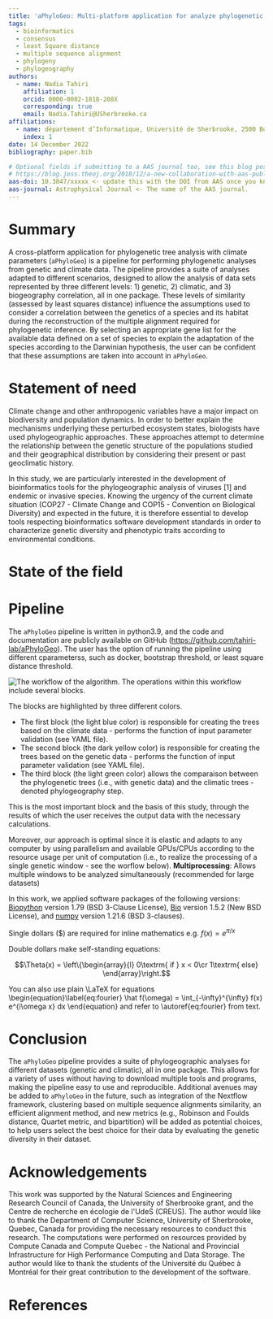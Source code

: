 ```yaml
---
title: 'aPhyloGeo: Multi-platform application for analyze phylogenetic trees with climatic parameters'
tags:
  - bioinformatics
  - consensus
  - least Square distance
  - multiple sequence alignment
  - phylogeny
  - phylogeography
authors:
  - name: Nadia Tahiri
    affiliation: 1
    orcid: 0000-0002-1818-208X
    corresponding: true
    email: Nadia.Tahiri@USherbrooke.ca
affiliations:
  - name: département d’Informatique, Université de Sherbrooke, 2500 Boulevard de l’Université, Sherbrooke, Québec J1K 2R1, Canada
    index: 1
date: 14 December 2022
bibliography: paper.bib

# Optional fields if submitting to a AAS journal too, see this blog post:
# https://blog.joss.theoj.org/2018/12/a-new-collaboration-with-aas-publishing
aas-doi: 10.3847/xxxxx <- update this with the DOI from AAS once you know it.
aas-journal: Astrophysical Journal <- The name of the AAS journal.
---
```


# Summary

A cross-platform application for phylogenetic tree analysis with climate parameters (`aPhyloGeo`) is a pipeline for performing phylogenetic analyses from genetic and climate data. The pipeline provides a suite of analyses adapted to different scenarios, designed to allow the analysis of data sets represented by three different levels: 1) genetic, 2) climatic, and 3) biogeography correlation, all in one package. These levels of similarity (assessed by least squares distance) influence the assumptions used to consider a correlation between the genetics of a species and its habitat during the reconstruction of the multiple alignment required for phylogenetic inference. By selecting an appropriate gene list for the available data defined on a set of species to explain the adaptation of the species according to the Darwinian hypothesis, the user can be confident that these assumptions are taken into account in `aPhyloGeo`.

# Statement of need

Climate change and other anthropogenic variables have a major impact on biodiversity and population dynamics. In order to better explain the mechanisms underlying these perturbed ecosystem states, biologists have used phylogeographic approaches. These approaches attempt to determine the relationship between the genetic structure of the populations studied and their geographical distribution by considering their present or past geoclimatic history.

In this study, we are particularly interested in the development of bioinformatics tools for the phylogeographic analysis of viruses [1] and endemic or invasive species. Knowing the urgency of the current climate situation (COP27 - Climate Change and COP15 - Convention on Biological Diversity) and expected in the future, it is therefore essential to develop tools respecting bioinformatics software development standards in order to characterize genetic diversity and phenotypic traits according to environmental conditions.

# State of the field

# Pipeline

The `aPhyloGeo` pipeline is written in python3.9, and the code and documentation are publicly available on GitHub  (https://github.com/tahiri-lab/aPhyloGeo). The user has the option of running the pipeline using different cparameterss, such as docker, bootstrap threshold, or least square distance threshold. 

![The workflow of the algorithm. The operations within this workflow include several blocks.](../img/Fig_1.png)

The blocks are highlighted by three different colors.

* The first block (the light blue color) is responsible for creating the trees based on the climate data - performs the function of input parameter validation (see YAML file).
* The second block (the dark yellow color) is responsible for creating the trees based on the genetic data - performs the function of input parameter validation (see YAML file).
* The third block (the light green color) allows the comparaison between the phylogenetic trees (i.e., with genetic data) and the climatic trees - denoted phylogeography step.

This is the most important block and the basis of this study, through the results of which the user receives the output data with the necessary calculations.

Moreover, our approach is optimal since it is elastic and adapts to any computer by using parallelism and available GPUs/CPUs according to the resource usage per unit of computation (i.e., to realize the processing of a single genetic window - see the worflow below).
**Multiprocessing**: Allows multiple windows to be analyzed simultaneously (recommended for large datasets)

In this work, we applied software packages of the following versions: [Biopython](https://biopython.org/) version 1.79 (BSD 3-Clause License), [Bio](https://pandas.pydata.org/) version 1.5.2 (New BSD License), and [numpy](https://numpy.org/) version 1.21.6 (BSD 3-clauses).



Single dollars ($) are required for inline mathematics e.g. $f(x) = e^{\pi/x}$

Double dollars make self-standing equations:

$$\Theta(x) = \left\{\begin{array}{l}
0\textrm{ if } x < 0\cr
1\textrm{ else}
\end{array}\right.$$

You can also use plain \LaTeX for equations
\begin{equation}\label{eq:fourier}
\hat f(\omega) = \int_{-\infty}^{\infty} f(x) e^{i\omega x} dx
\end{equation}
and refer to \autoref{eq:fourier} from text.



# Conclusion
The `aPhyloGeo` pipeline provides a suite of phylogeographic analyses for different datasets (genetic and climatic), all in one package. This allows for a variety of uses without having to download multiple tools and programs, making the pipeline easy to use and reproducible. Additional avenues may be added to `aPhyloGeo` in the future, such as integration of the Nextflow framework, clustering based on multiple sequence alignments similarity, an efficient alignment method, and new metrics (e.g., Robinson and Foulds distance, Quartet metric, and bipartition) will be added as potential choices, to help users select the best choice for their data by evaluating the genetic diversity in their dataset.

# Acknowledgements

This work was supported by the Natural Sciences and Engineering Research Council of Canada, the University of Sherbrooke grant, and the Centre de recherche en écologie de l'UdeS (CREUS). The author would like to thank the Department of Computer Science, University of Sherbrooke, Quebec, Canada for providing the necessary resources to conduct this research. The computations were performed on resources provided by Compute Canada and Compute Quebec - the National and Provincial Infrastructure for High Performance Computing and Data Storage. The author would like to thank the students of the Université du Québec à Montréal for their great contribution to the development of the software.

# References
